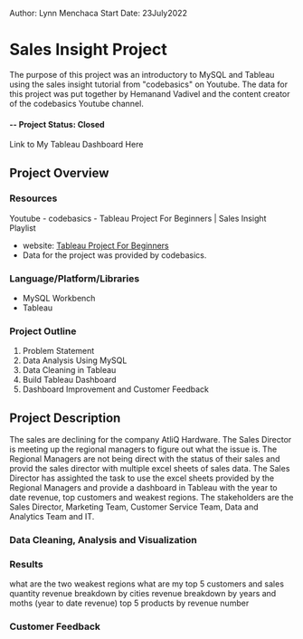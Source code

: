 Author: Lynn Menchaca
Start Date: 23July2022

# Sales Insight Project
The purpose of this project was an introductory to MySQL and Tableau using the sales insight tutorial from "codebasics" on Youtube. The data for this project was put together by Hemanand Vadivel and the content creator of the codebasics Youtube channel. 

#### -- Project Status: Closed


Link to My Tableau Dashboard Here


## Project Overview
### Resources
Youtube - codebasics - Tableau Project For Beginners | Sales Insight Playlist
* website: [Tableau Project For Beginners](https://www.youtube.com/watch?v=CCNd2fUfFkk&list=PLeo1K3hjS3usDI9XeUgjNZs6VnE0meBrL)
* Data for the project was provided by codebasics.

### Language/Platform/Libraries
* MySQL Workbench
* Tableau


### Project Outline
1. Problem Statement
2. Data Analysis Using MySQL
3. Data Cleaning in Tableau
4. Build Tableau Dashboard
5. Dashboard Improvement and Customer Feedback

## Project Description
The sales are declining for the company AtliQ Hardware. The Sales Director is meeting up the regional managers to figure out what the issue is. The Regional Managers are not being direct with the status of their sales and provid the sales director with multiple excel sheets of sales data. The Sales Director has assighted the task to use the excel sheets provided by the Regional Managers and provide a dashboard in Tableau with the year to date revenue, top customers and weakest regions. The stakeholders are the Sales Director, Marketing Team, Customer Service Team, Data and Analytics Team and IT.

### Data Cleaning, Analysis and Visualization



### Results
what are the two weakest regions
what are my top 5 customers and sales quantity
revenue breakdown by cities
revenue breakdown by years and moths (year to date revenue)
top 5 products by revenue number



### Customer Feedback


